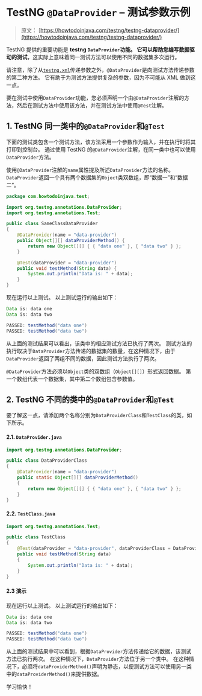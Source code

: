 # TestNG `@DataProvider` – 测试参数示例

> 原文： [https://howtodoinjava.com/testng/testng-dataprovider/](https://howtodoinjava.com/testng/testng-dataprovider/)

TestNG 提供的重要功能是 **testng `DataProvider`**功能。 它可以帮助您编写**数据驱动的测试**，这实际上意味着同一测试方法可以使用不同的数据集多次运行。

请注意，除了从[`testng.xml`](https://howtodoinjava.com/testng/testng-parameters/)传递参数之外，`@DataProvider`是向测试方法传递参数的第二种方法。 它有助于为测试方法提供复杂的参数，因为不可能从 XML 做到这一点。

要在测试中使用`DataProvider`功能，您必须声明一个由`@DataProvider`注解的方法，然后在测试方法中使用该方法，并在测试方法中使用`@Test`注解。

## 1\. TestNG 同一类中的`@DataProvider`和`@Test`

下面的测试类包含一个测试方法，该方法采用一个参数作为输入，并在执行时将其打印到控制台。 通过使用 TestNG 的`@DataProvider`注解，在同一类中也可以使用`DataProvider`方法。

使用`@DataProvider`注解的`name`属性提及所述`DataProvider`方法的名称。 `DataProvider`返回一个具有两个数据集的`Object`类双数组，即“数据一”和“数据二”。

```java
package com.howtodoinjava.test;

import org.testng.annotations.DataProvider;
import org.testng.annotations.Test;

public class SameClassDataProvider 
{
	@DataProvider(name = "data-provider")
	public Object[][] dataProviderMethod() {
		return new Object[][] { { "data one" }, { "data two" } };
	}

	@Test(dataProvider = "data-provider")
	public void testMethod(String data) {
		System.out.println("Data is: " + data);
	}
}

```

现在运行以上测试。 以上测试运行的输出如下：

```java
Data is: data one
Data is: data two

PASSED: testMethod("data one")
PASSED: testMethod("data two")

```

从上面的测试结果可以看出，该类中的相应测试方法已执行了两次。 测试方法的执行取决于`DataProvider`方法传递的数据集的数量，在这种情况下，由于`DataProvider`返回了两组不同的数据，因此测试方法执行了两次。

`@DataProvider`方法必须以`Object`类的双数组（`Object[][]`）形式返回数据。 第一个数组代表一个数据集，其中第二个数组包含参数值。

## 2\. TestNG 不同的类中的`@DataProvider`和`@Test`

要了解这一点，请添加两个名称分别为`DataProviderClass`和`TestClass`的类，如下所示。

#### 2.1\. `DataProvider.java`

```java
import org.testng.annotations.DataProvider;

public class DataProviderClass 
{
	@DataProvider(name = "data-provider")
	public static Object[][] dataProviderMethod() 
	{
		return new Object[][] { { "data one" }, { "data two" } };
	}
}

```

#### 2.2\. `TestClass.java`

```java
import org.testng.annotations.Test;

public class TestClass 
{
	@Test(dataProvider = "data-provider", dataProviderClass = DataProviderClass.class)
	public void testMethod(String data) 
	{
		System.out.println("Data is: " + data);
	}
}

```

#### 2.3 演示

现在运行以上测试。 以上测试运行的输出如下：

```java
Data is: data one
Data is: data two

PASSED: testMethod("data one")
PASSED: testMethod("data two")

```

从上面的测试结果中可以看到，根据`DataProvider`方法传递给它的数据，该测试方法已执行两次。 在这种情况下，`DataProvider`方法位于另一个类中。 在这种情况下，必须将`dataProviderMethod()`声明为静态，以便测试方法可以使用另一类中的`dataProviderMethod()`来提供数据。

学习愉快！